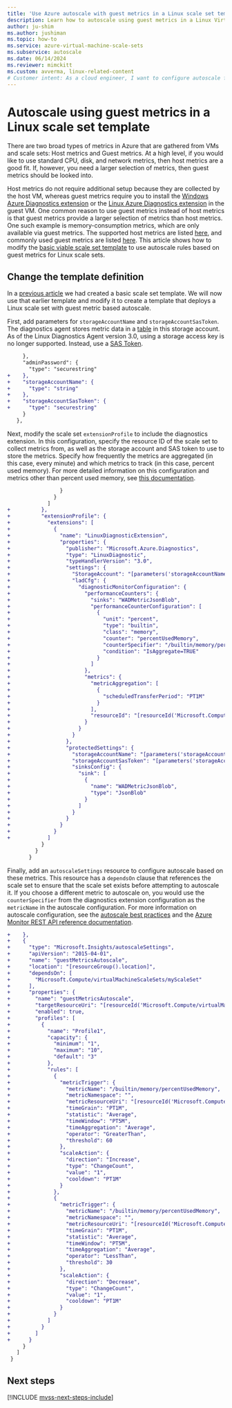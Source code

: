 ```yaml
---
title: 'Use Azure autoscale with guest metrics in a Linux scale set template'
description: Learn how to autoscale using guest metrics in a Linux Virtual Machine Scale Set template
author: ju-shim
ms.author: jushiman
ms.topic: how-to
ms.service: azure-virtual-machine-scale-sets
ms.subservice: autoscale
ms.date: 06/14/2024
ms.reviewer: mimckitt
ms.custom: avverma, linux-related-content
# Customer intent: As a cloud engineer, I want to configure autoscale for a Linux Virtual Machine Scale Set using guest metrics, so that I can effectively manage resource allocation based on memory usage and improve application performance.
---
```


# Autoscale using guest metrics in a Linux scale set template

There are two broad types of metrics in Azure that are gathered from VMs and scale sets: Host metrics and Guest metrics. At a high level, if you would like to use standard CPU, disk, and network metrics, then host metrics are a good fit. If, however, you need a larger selection of metrics, then guest metrics should be looked into.

Host metrics do not require additional setup because they are collected by the host VM, whereas guest metrics require you to install the [Windows Azure Diagnostics extension](../virtual-machines/extensions/diagnostics-template.md) or the [Linux Azure Diagnostics extension](../virtual-machines/extensions/diagnostics-linux.md) in the guest VM. One common reason to use guest metrics instead of host metrics is that guest metrics provide a larger selection of metrics than host metrics. One such example is memory-consumption metrics, which are only available via guest metrics. The supported host metrics are listed [here](/azure/azure-monitor/essentials/metrics-supported), and commonly used guest metrics are listed [here](/azure/azure-monitor/autoscale/autoscale-common-metrics). This article shows how to modify the [basic viable scale set template](virtual-machine-scale-sets-mvss-start.md) to use autoscale rules based on guest metrics for Linux scale sets.

## Change the template definition

In a [previous article](virtual-machine-scale-sets-mvss-start.md) we had created a basic scale set template. We will now use that earlier template and modify it to create a template that deploys a Linux scale set with guest metric based autoscale.

First, add parameters for `storageAccountName` and `storageAccountSasToken`. The diagnostics agent stores metric data in a [table](/azure/cosmos-db/tutorial-develop-table-dotnet) in this storage account. As of the Linux Diagnostics Agent version 3.0, using a storage access key is no longer supported. Instead, use a [SAS Token](/azure/storage/common/storage-sas-overview).

```diff
     },
     "adminPassword": {
       "type": "securestring"
+    },
+    "storageAccountName": {
+      "type": "string"
+    },
+    "storageAccountSasToken": {
+      "type": "securestring"
     }
   },
```

Next, modify the scale set `extensionProfile` to include the diagnostics extension. In this configuration, specify the resource ID of the scale set to collect metrics from, as well as the storage account and SAS token to use to store the metrics. Specify how frequently the metrics are aggregated (in this case, every minute) and which metrics to track (in this case, percent used memory). For more detailed information on this configuration and metrics other than percent used memory, see [this documentation](../virtual-machines/extensions/diagnostics-linux.md).

```diff
                 }
               }
             ]
+          },
+          "extensionProfile": {
+            "extensions": [
+              {
+                "name": "LinuxDiagnosticExtension",
+                "properties": {
+                  "publisher": "Microsoft.Azure.Diagnostics",
+                  "type": "LinuxDiagnostic",
+                  "typeHandlerVersion": "3.0",
+                  "settings": {
+                    "StorageAccount": "[parameters('storageAccountName')]",
+                    "ladCfg": {
+                      "diagnosticMonitorConfiguration": {
+                        "performanceCounters": {
+                          "sinks": "WADMetricJsonBlob",
+                          "performanceCounterConfiguration": [
+                            {
+                              "unit": "percent",
+                              "type": "builtin",
+                              "class": "memory",
+                              "counter": "percentUsedMemory",
+                              "counterSpecifier": "/builtin/memory/percentUsedMemory",
+                              "condition": "IsAggregate=TRUE"
+                            }
+                          ]
+                        },
+                        "metrics": {
+                          "metricAggregation": [
+                            {
+                              "scheduledTransferPeriod": "PT1M"
+                            }
+                          ],
+                          "resourceId": "[resourceId('Microsoft.Compute/virtualMachineScaleSets', 'myScaleSet')]"
+                        }
+                      }
+                    }
+                  },
+                  "protectedSettings": {
+                    "storageAccountName": "[parameters('storageAccountName')]",
+                    "storageAccountSasToken": "[parameters('storageAccountSasToken')]",
+                    "sinksConfig": {
+                      "sink": [
+                        {
+                          "name": "WADMetricJsonBlob",
+                          "type": "JsonBlob"
+                        }
+                      ]
+                    }
+                  }
+                }
+              }
+            ]
           }
         }
       }
```

Finally, add an `autoscaleSettings` resource to configure autoscale based on these metrics. This resource has a `dependsOn` clause that references the scale set to ensure that the scale set exists before attempting to autoscale it. If you choose a different metric to autoscale on, you would use the `counterSpecifier` from the diagnostics extension configuration as the `metricName` in the autoscale configuration. For more information on autoscale configuration, see the [autoscale best practices](/azure/azure-monitor/autoscale/autoscale-best-practices) and the [Azure Monitor REST API reference documentation](/rest/api/monitor/autoscalesettings).

```diff
+    },
+    {
+      "type": "Microsoft.Insights/autoscaleSettings",
+      "apiVersion": "2015-04-01",
+      "name": "guestMetricsAutoscale",
+      "location": "[resourceGroup().location]",
+      "dependsOn": [
+        "Microsoft.Compute/virtualMachineScaleSets/myScaleSet"
+      ],
+      "properties": {
+        "name": "guestMetricsAutoscale",
+        "targetResourceUri": "[resourceId('Microsoft.Compute/virtualMachineScaleSets', 'myScaleSet')]",
+        "enabled": true,
+        "profiles": [
+          {
+            "name": "Profile1",
+            "capacity": {
+              "minimum": "1",
+              "maximum": "10",
+              "default": "3"
+            },
+            "rules": [
+              {
+                "metricTrigger": {
+                  "metricName": "/builtin/memory/percentUsedMemory",
+                  "metricNamespace": "",
+                  "metricResourceUri": "[resourceId('Microsoft.Compute/virtualMachineScaleSets', 'myScaleSet')]",
+                  "timeGrain": "PT1M",
+                  "statistic": "Average",
+                  "timeWindow": "PT5M",
+                  "timeAggregation": "Average",
+                  "operator": "GreaterThan",
+                  "threshold": 60
+                },
+                "scaleAction": {
+                  "direction": "Increase",
+                  "type": "ChangeCount",
+                  "value": "1",
+                  "cooldown": "PT1M"
+                }
+              },
+              {
+                "metricTrigger": {
+                  "metricName": "/builtin/memory/percentUsedMemory",
+                  "metricNamespace": "",
+                  "metricResourceUri": "[resourceId('Microsoft.Compute/virtualMachineScaleSets', 'myScaleSet')]",
+                  "timeGrain": "PT1M",
+                  "statistic": "Average",
+                  "timeWindow": "PT5M",
+                  "timeAggregation": "Average",
+                  "operator": "LessThan",
+                  "threshold": 30
+                },
+                "scaleAction": {
+                  "direction": "Decrease",
+                  "type": "ChangeCount",
+                  "value": "1",
+                  "cooldown": "PT1M"
+                }
+              }
+            ]
+          }
+        ]
+      }
     }
   ]
 }
```





## Next steps

[!INCLUDE [mvss-next-steps-include](./includes/mvss-next-steps.md)]
